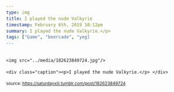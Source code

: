 ```yaml
---
type: img
title: I played the nude Valkyrie
timestamp: February 6th, 2019 10:12pm
summary: I played the nude Valkyrie.</p> 
tags: ["Game", "beercade", "yeg]
---
```


                
                
                
                                                                                        <img src="../media/182623849724.jpg"/>
                                                                                          <div class="caption"><p>I played the nude Valkyrie.</p> </div>
                                    
                
                
                
                
                                
<small>source: https://saturdayxiii.tumblr.com/post/182623849724</small>
